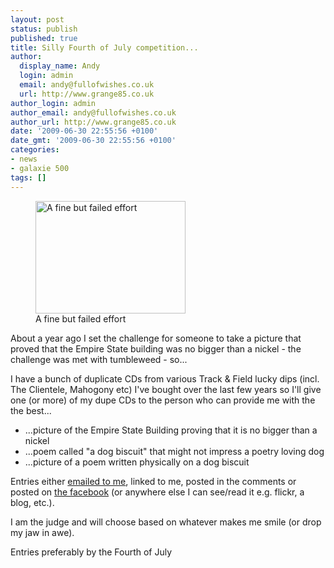 ```yaml
---
layout: post
status: publish
published: true
title: Silly Fourth of July competition...
author:
  display_name: Andy
  login: admin
  email: andy@fullofwishes.co.uk
  url: http://www.grange85.co.uk
author_login: admin
author_email: andy@fullofwishes.co.uk
author_url: http://www.grange85.co.uk
date: '2009-06-30 22:55:56 +0100'
date_gmt: '2009-06-30 22:55:56 +0100'
categories:
- news
- galaxie 500
tags: []
---
```

<p><figure class="caption alignright"><a href="http://www.flickr.com/photos/tncowart/2668896839"><img alt="A fine but failed effort" src="https://farm4.static.flickr.com/3287/2668896839_32990e96f4_m.jpg" title="Nickel  Empire State Building" width="240" height="180" /></a><figcaption class="caption-text">A fine but failed effort</figcaption></figure>
<p>About a year ago I set the challenge for someone to take a picture that proved that the Empire State building was no bigger than a nickel - the challenge was met with tumbleweed - so...</p>
<p>I have a bunch of duplicate CDs from various Track & Field lucky dips (incl. The Clientele, Mahogony etc) I've bought over the last few years so I'll give one (or more) of my dupe CDs to the person who can provide me with the the best...</p>
<ul>
<li>...picture of the Empire State Building proving that it is no bigger than a nickel</li>
<li>...poem called "a dog biscuit" that might not impress a poetry loving dog</li>
<li>...picture of a poem written physically on a dog biscuit</li>
</ul>
<p>Entries either <a href="mailto:andy@grange85.co.uk">emailed to me</a>, linked to me, posted in the comments or posted on <a href="http://www.facebook.com/fullofwishes">the facebook</a> (or anywhere else I can see/read it e.g. flickr, a blog, etc.).</p>
<p>I am the judge and will choose based on whatever makes me smile (or drop my jaw in awe).</p>
<p>Entries preferably by the Fourth of July</p>
